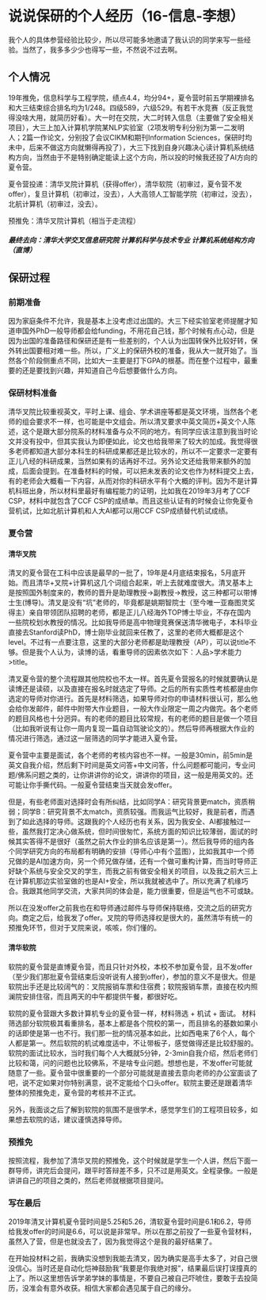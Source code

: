 # 说说保研的个人经历（16-信息-李想）
我个人的具体参营经验比较少，所以尽可能多地邀请了我认识的同学来写一些经验。当然了，我多多少少也得写一些，不然说不过去啊。

## 个人情况
19年推免，信息科学与工程学院，绩点4.4，均分94+，夏令营时前五学期裸排名和大三结束综合排名均为1/248。四级589，六级529。有若干水竞赛（反正我觉得没啥大用，就简历好看）。大一时在交院，大二时转入信息（主要做了安全相关项目），大三上加入计算机学院某NLP实验室（2项发明专利分别为第一二发明人；2篇一作论文，分别投了会议CIKM和期刊Information Sciences，保研时均未中，后来不做这方向就懒得再投了），大三下找到自身兴趣决心读计算机系统结构方向，当然由于不是特别确定能读上这个方向，所以投的时候我还投了AI方向的夏令营。

夏令营投递：清华叉院计算机（获得offer），清华软院（初审过，夏令营不发offer），复旦计算机（初审过，没去），人大高领人工智能学院（初审过，没去），北航计算机（初审过，没去）。

预推免：清华叉院计算机（相当于走流程）

##### 最终去向：清华大学交叉信息研究院 计算机科学与技术专业 计算机系统结构方向（直博）

## 保研过程
### 前期准备
因为家庭条件不允许，我是基本上没考虑过出国的。大三下经实验室老师提醒才知道申国外PhD一般导师都会给funding，不用花自己钱，那个时候有点心动，但是因为出国的准备路径和保研还是有一些差别的，个人认为出国转保外比较好转，保外转出国要相对难一些。所以，广义上的保研外校的准备，我从大一就开始了。当然各个阶段侧重点不同，比如大一主要是打下GPA的根基。而在整个过程中，最重要的还是要找到兴趣，并知道自己今后想要做什么方向。

### 保研材料准备
清华叉院比较重视英文，平时上课、组会、学术讲座等都是英文环境，当然各个老师的组会要求不一样，也可能是中文组会。所以清叉要求中英文简历+英文个人陈述，这个是跟大部分院系的材料准备与众不同的地方。有同学应该注意到我当时论文并没有投中，但其实我认为即便如此，论文也给我带来了较大的加成。我觉得很多老师都知道大部分本科生的科研成果都还是比较水的，所以不一定要求一定要有正儿八经的科研成果，当然如果有的话再好不过。另外论文还给我带来额外的加成，后面会提到。在准备材料的时候，可以把未发表的论文也作为材料提交上去，有的老师会大概看一下内容，从而对你的科研水平有个大概的评判。因为不是计算机科班出身，所以材料里最好有编程能力的证明，比如我在2019年3月考了CCF CSP，材料中就包含了CCF CSP的成绩单。而且这些认证有的时候会让你免夏令营机试，比如北航计算机和人大AI都可以用CCF CSP成绩替代机试成绩。

### 夏令营

#### 清华叉院
清叉的夏令营在工科中应该是最早的一批了，19年是4月底结束报名，5月底开始。而且清华+叉院+计算机这几个词组合起来，听上去就难度很大。清叉基本上是按照国外制度来的，教师的晋升是助理教授->副教授->教授，这三种都可以带博士生(博导)。清叉是没有“坑”老师的，毕竟都是姚期智院士（至今唯一亚裔图灵奖得主）亲自带领团队招聘的老师，都是正儿八经海外TOP博士毕业，不存在国内一些院校划水教授的情况。比如我导师是高中物理竞赛保送清华微电子，本科毕业直接去Stanford读PhD，博士刚毕业就回来任教了，这里的老师大概都是这个level。不过有一点要注意，这里的大部分老师都是助理教授（AP），可以说title不够。但是我个人认为，读博的话，看重导师的因素依次如下：人品>学术能力>title。

清叉夏令营的整个流程跟其他院校也不太一样。首先夏令营报名的时候就要确认是读博还是读硕，以及直接在报名时就选定了导师。之后的所有实质性考核都是由你选定的导师对你进行。首先是材料筛选，如果导师对你的申请材料很认可，那么他会给你发邮件，邮件中附带大作业题目，一般大作业限定一周之内做完。各个老师的题目风格也十分迥异。有的老师的题目比较常规，有的老师的题目是做一个项目（比如我听说有让你一周内复现一篇自动驾驶论文的）。然后导师再根据大作业的情况进行筛选，通过这一层筛选的同学才能进入夏令营。

夏令营中主要是面试，各个老师的考核内容也不一样。一般是30min，前5min是英文自我介绍，然后剩下时间是英文问答+中文问答，什么问题都可能问，专业问题/佛系问题之类的，让你讲讲你的论文，讲讲你的项目，这一般是用英文的。还可能让你手撕代码。一般夏令营结束当天就会发offer。

但是，有些老师面对选择时会有所纠结，比如同学A：研究背景更match，资质稍弱；同学B：研究背景不太match，资质较强。而我运气比较好，我是前者，而遇到了如此选择的导师。这跟我的个人经历也有关系，因为我安全、AI都接触过一些，虽然我打定决心做系统，但时间很匆忙，系统方面的知识比较薄弱，面试的时候其实答得不是很好（虽然之前大作业的排名应该是第一）。然后我导师的组内各个同学研究方向的布局都有明确的安排（导师心中有个蓝图），比如我其中一个师兄做的是AI加速方向，另一个师兄做存储，还有一个做可重构计算，而当时导师正好缺个系统与安全交叉的学生，而我之前有做安全相关的项目，以及我之前大三上在计算机那边实验室做的也是AI+安全，所以我就被选中了。所以充满了机缘巧合。我跟其他同学交流，大家共同的体会是，能力很重要，但是运气也不可或缺。

所以在没发offer之前我也在和导师通过邮件与导师保持联络，交流之后的研究方向。商定之后，给我发了offer。叉院的导师选择权是很大的，虽然清华有统一的预推免环节，但对于叉院来说，咳咳，你们懂的。

#### 清华软院

软院的夏令营是直博夏令营，而且只针对外校，本校不参加夏令营，且不发offer（至少我们那批夏令营结束后没听说有人接到offer），参加的意义不是很大。但是软院出手还是比较阔气的：叉院报销车票和住宿费；软院报销车票，直接在校内照澜院安排住宿，而且两天的中午都提供午餐，都很好吃。

软院的夏令营跟大多数计算机专业的夏令营一样，材料筛选 + 机试 + 面试。 材料筛选部分软院极其看重排名，基本上都是各个院校的第一，而且排名的基数如果小的话即使是第一也不行。我们那一批的情况基本如此，比如西电来了6个人，每个人都是第一。然后软院的机试难度适中，不让带板子，感觉做得还是比较舒服的。软院的面试比较水，当时我们每个人大概就5分钟，2-3min自我介绍，然后老师们比较和蔼，问的问题也比较佛系，不是啥专业问题。想想也是，不发offer可能就随意了一些。夏令营中很重要的一个部分可能就是直接去意向老师的办公室面谈了吧，说不定如果对你特别满意，说不定能给个口头offer。软院主要还是跟着清华整体的预推免走，夏令营的考核并不正式。

另外，我面谈之后了解到软院的氛围不是很学术，感觉学生们的工程项目较多，如果想去软院的话，建议谨慎选择导师。

### 预推免

按照流程，我参加了清华叉院的预推免，这个时候就是学生一个人讲，然后下面一群导师，讲完后会提问，跟平时答辩差不多，只不过是用英文。全程录像。一般是讲讲自己的项目之类的，然后老师就根据项目提问。

### 写在最后

2019年清叉计算机夏令营时间是5.25和5.26，清软夏令营时间是6.1和6.2，导师给我发offer的时间是6.6，可以说是非常早。所以在那之前投了一些夏令营材料，虽然入了营，但是也就没去了，因为我觉得这个是我的最好结果了。

在开始投材料之前，我确实没想到我能去清叉，因为确实是高手太多了，对自己很没信心。当时还是自动化恺神鼓励我“我要是你我绝对报”，结果最后误打误撞真的上了。所以这里想告诉学弟学妹的事情是，不要自己被自己吓唬住，要敢于去投简历，没准会有意外收获。相信大家都会遇见属于自己的缘分。